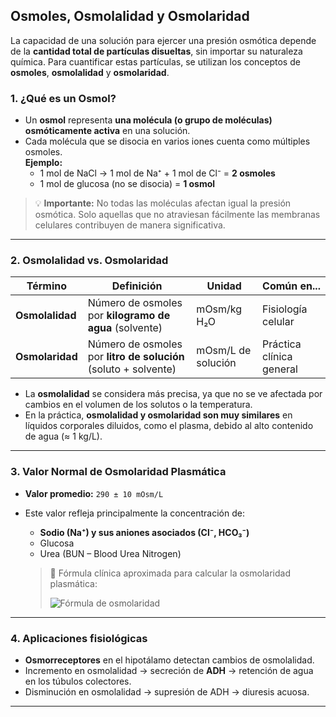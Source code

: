 ## Osmoles, Osmolalidad y Osmolaridad

La capacidad de una solución para ejercer una presión osmótica depende de la **cantidad total de partículas disueltas**, sin importar su naturaleza química. Para cuantificar estas partículas, se utilizan los conceptos de **osmoles**, **osmolalidad** y **osmolaridad**.

### 1. ¿Qué es un Osmol?

- Un **osmol** representa **una molécula (o grupo de moléculas) osmóticamente activa** en una solución.
- Cada molécula que se disocia en varios iones cuenta como múltiples osmoles.  
  **Ejemplo:**
  - 1 mol de NaCl → 1 mol de Na⁺ + 1 mol de Cl⁻ = **2 osmoles**
  - 1 mol de glucosa (no se disocia) = **1 osmol**

> 💡 **Importante:** No todas las moléculas afectan igual la presión osmótica. Solo aquellas que no atraviesan fácilmente las membranas celulares contribuyen de manera significativa.

---

### 2. Osmolalidad vs. Osmolaridad

| Término        | Definición                                                     | Unidad               | Común en...             |
|----------------|----------------------------------------------------------------|------------------------|--------------------------|
| **Osmolalidad** | Número de osmoles por **kilogramo de agua** (solvente)        | mOsm/kg H₂O            | Fisiología celular       |
| **Osmolaridad** | Número de osmoles por **litro de solución** (soluto + solvente) | mOsm/L de solución     | Práctica clínica general |

- La **osmolalidad** se considera más precisa, ya que no se ve afectada por cambios en el volumen de los solutos o la temperatura.
- En la práctica, **osmolalidad y osmolaridad son muy similares** en líquidos corporales diluidos, como el plasma, debido al alto contenido de agua (≈ 1 kg/L).

---

### 3. Valor Normal de Osmolaridad Plasmática

- **Valor promedio:** `290 ± 10 mOsm/L`
- Este valor refleja principalmente la concentración de:
  - **Sodio (Na⁺) y sus aniones asociados (Cl⁻, HCO₃⁻)**
  - Glucosa
  - Urea (BUN – Blood Urea Nitrogen)
  
  > 📌 Fórmula clínica aproximada para calcular la osmolaridad plasmática:
  >
  > ![Fórmula de osmolaridad](https://quicklatex.com/cache3/ac/ql_d44d688b61441aaed7e6c059df6efcac_l3.png)

---

### 4. Aplicaciones fisiológicas

- **Osmorreceptores** en el hipotálamo detectan cambios de osmolalidad.
- Incremento en osmolalidad → secreción de **ADH** → retención de agua en los túbulos colectores.
- Disminución en osmolalidad → supresión de ADH → diuresis acuosa.

---
